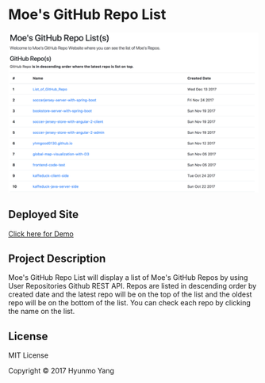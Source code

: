 # Moe's GitHub Repo List

![Image](https://github.com/yhmgood0130/List_of_GitHub_Repo/blob/master/assets/image/demo.png?raw=true)

## Deployed Site

[Click here for Demo](https://list-of-github-repos.firebaseapp.com/)

## Project Description

Moe's GitHub Repo List will display a list of Moe's GitHub Repos by using User Repositories Github REST API. Repos are listed in descending order by created date and the latest repo will be on the top of the list and the oldest repo will be on the bottom of the list. You can check each repo by clicking the name on the list.

## License

MIT License

Copyright © 2017 Hyunmo Yang
